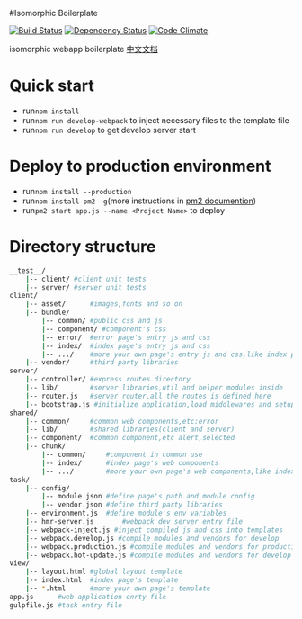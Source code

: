 #Isomorphic Boilerplate

[![Build Status](https://travis-ci.org/ali322/isomorphic-boilerplate.svg)](https://travis-ci.org/ali322/isomorphic-boilerplate)
[![Dependency Status](https://gemnasium.com/ali322/isomorphic-boilerplate.svg)](https://gemnasium.com/ali322/isomorphic-boilerplate)
[![Code Climate](https://codeclimate.com/github/ali322/isomorphic-boilerplate/badges/gpa.svg)](https://codeclimate.com/github/ali322/isomorphic-boilerplate)

isomorphic webapp boilerplate [中文文档](./README_zh.md)

Quick start
===
- run`npm install`
- run`npm run develop-webpack` to inject necessary files to the template file
- run`npm run develop` to get develop server start

Deploy to production environment
===
- run`npm install --production`
- run`npm install pm2 -g`(more instructions in [pm2 documention](https://github.com/Unitech/PM2))
- run`pm2 start app.js --name <Project Name>` to deploy

Directory structure
===

```sh
__test__/
    |-- client/ #client unit tests
    |-- server/ #server unit tests
client/
    |-- asset/      #images,fonts and so on
    |-- bundle/
        |-- common/ #public css and js
        |-- component/ #component's css
        |-- error/  #error page's entry js and css
        |-- index/  #index page's entry js and css
        |-- .../    #more your own page's entry js and css,like index page
    |-- vendor/     #third party libraries
server/
    |-- controller/ #express routes directory
    |-- lib/        #server libraries,util and helper modules inside
    |-- router.js   #server router,all the routes is defined here
    |-- bootstrap.js #initialize application,load middlewares and setup
shared/
    |-- common/     #common web components,etc:error
    |-- lib/        #shared libraries(client and server)
    |-- component/  #common component,etc alert,selected
    |-- chunk/
        |-- common/     #component in common use
        |-- index/      #index page's web components
        |-- .../        #more your own page's web components,like index page
task/
    |-- config/
        |-- module.json #define page's path and module config
        |-- vendor.json #define third party libraries
    |-- environment.js  #define module's env variables
    |-- hmr-server.js       #webpack dev server entry file
    |-- webpack-inject.js #inject compiled js and css into templates
    |-- webpack.develop.js #compile modules and vendors for develop
    |-- webpack.production.js #compile modules and vendors for production
    |-- webpack.hot-update.js #compile modules and vendors for develop in HMR
view/
    |-- layout.html #global layout template
    |-- index.html  #index page's template
    |-- *.html      #more your own page's template
app.js      #web application enrty file
gulpfile.js #task entry file
```


